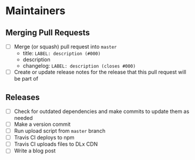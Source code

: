 # Maintainers

## Merging Pull Requests

- [ ] Merge (or squash) pull request into `master`
  - title: `LABEL: description (#000)`
  - description
  - changelog: `LABEL: description (closes #000)`
- [ ] Create or update release notes for the release that this pull request will be part of

## Releases

- [ ] Check for outdated dependencies and make commits to update them as needed
- [ ] Make a version commit
- [ ] Run upload script from `master` branch
- [ ] Travis CI deploys to npm
- [ ] Travis CI uploads files to DLx CDN
- [ ] Write a blog post

